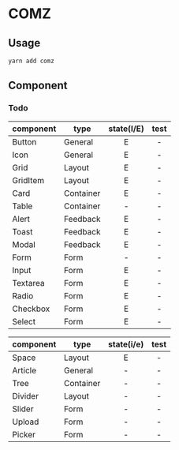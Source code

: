 # COMZ

## Usage

```bash
yarn add comz
```

## Component

### Todo


|   component    |    type    |   state(I/E)     |    test    |
|----------------|------------|:----------------:|:----------:|
| Button         | General    | E                | -          |
| Icon           | General    | E                | -          |
| Grid           | Layout     | E                | -          |
| GridItem       | Layout     | E                | -          |
| Card           | Container  | E                | -          |
| Table          | Container  | -                | -          |
| Alert          | Feedback   | E                | -          |
| Toast          | Feedback   | E                | -          |
| Modal          | Feedback   | E                | -          |
| Form           | Form       | -                | -          |
| Input          | Form       | E                | -          |
| Textarea       | Form       | E                | -          |
| Radio          | Form       | E                | -          |
| Checkbox       | Form       | E                | -          |
| Select         | Form       | E                | -          |

|   component    |    type    |    state(i/e)    |    test    |
|----------------|------------|:----------------:|:----------:|
| Space          | Layout     | E                | -          |
| Article        | General    | -                | -          |
| Tree           | Container  | -                | -          |
| Divider        | Layout     | -                | -          |
| Slider         | Form       | -                | -          |
| Upload         | Form       | -                | -          |
| Picker         | Form       | -                | -          |